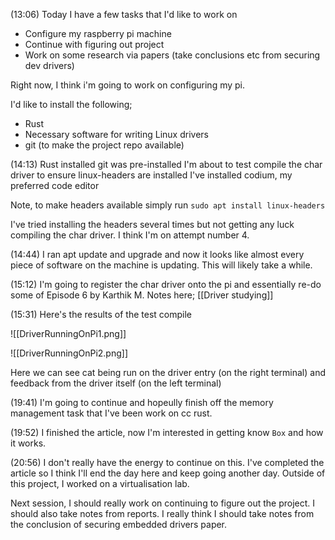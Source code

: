 (13:06)
Today I have a few tasks that I'd like to work on
+ Configure my raspberry pi machine
+ Continue with figuring out project 
+ Work on some research via papers (take conclusions etc from securing dev drivers)

Right now, I think i'm going to work on configuring my pi.

I'd like to install the following;
+ Rust
+ Necessary software for writing Linux drivers
+ git (to make the project repo available) 

(14:13)
Rust installed
git was pre-installed
I'm about to test compile the char driver to ensure linux-headers are installed
I've installed codium, my preferred code editor

Note, to make headers available simply run
`sudo apt install linux-headers`

I've tried installing the headers several times but not getting any luck compiling the char driver. I think I'm on attempt number 4. 

(14:44)
I ran apt update and upgrade and now it looks like almost every piece of software on the machine is updating.  This will likely take a while.

(15:12)
I'm going to register the char driver onto the pi and essentially re-do some of Episode 6 by Karthik M. Notes here; [[Driver studying]]

(15:31)
Here's the results of the test compile

![[DriverRunningOnPi1.png]]

![[DriverRunningOnPi2.png]]

Here we can see cat being run on the driver entry (on the right terminal) and feedback from the driver itself (on the left terminal)

(19:41)
I'm going to continue and hopeully finish off the memory management task that I've been work on cc rust.

(19:52)
I finished the article, now I'm interested in getting know `Box` and how it works. 

(20:56)
I don't really have the energy to continue on this. I've completed the article so I think I'll end the day here and keep going another day. Outside of this project, I worked on a virtualisation lab. 

Next session, I should really work on continuing to figure out the project. I should also take notes from reports. I really think I should take notes from the conclusion of securing embedded drivers paper. 


